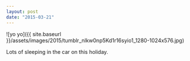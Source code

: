 ```yaml
---
layout: post
date: "2015-03-21"
---
```


![yo yo]({{ site.baseurl }}/assets/images/2015/tumblr_nlkw0np5Kd1r16syio1_1280-1024x576.jpg)

Lots of sleeping in the car on this holiday.
